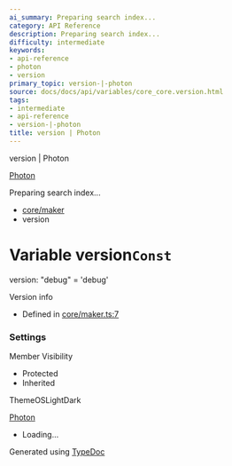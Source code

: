 ```yaml
---
ai_summary: Preparing search index...
category: API Reference
description: Preparing search index...
difficulty: intermediate
keywords:
- api-reference
- photon
- version
primary_topic: version-|-photon
source: docs/docs/api/variables/core_core.version.html
tags:
- intermediate
- api-reference
- version-|-photon
title: version | Photon
---
```

version | Photon

[Photon](../index.md)




Preparing search index...

* [core/maker](../modules/core_core.md)
* version

# Variable version`Const`

version: "debug" = 'debug'

Version info

* Defined in [core/maker.ts:7](https://github.com/mwhite454/photon/blob/main/packages/photon/src/core/maker.ts#L7)

### Settings

Member Visibility

* Protected
* Inherited

ThemeOSLightDark

[Photon](../index.md)

* Loading...

Generated using [TypeDoc](https://typedoc.org/)
